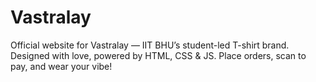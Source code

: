 # Vastralay
Official website for Vastralay — IIT BHU’s student-led T-shirt brand. Designed with love, powered by HTML, CSS &amp; JS. Place orders, scan to pay, and wear your vibe!
